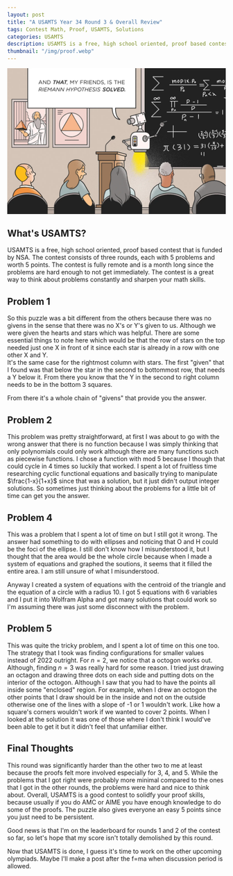 ```yaml
---
layout: post
title: "A USAMTS Year 34 Round 3 & Overall Review"
tags: Contest Math, Proof, USAMTS, Solutions
categories: USAMTS
description: USAMTS is a free, high school oriented, proof based contest that is funded by NSA. The contest consists of three rounds, each with 5 problems and worth 5 points. The contest is fully remote and is a month long since the problems are hard enough to not get immediately. The contest is a great way to think about problems constantly and sharpen your math skills...
thumbnail: "/img/proof.webp"
---
```


<img class="normal" src="/img/proof.webp">

## What's USAMTS?

USAMTS is a free, high school oriented, proof based contest that is funded by NSA. The contest consists of three rounds, each with 5 problems and worth 5 points. The contest is fully remote and is a month long since the problems are hard enough to not get immediately. The contest is a great way to think about problems constantly and sharpen your math skills.

## Problem 1

So this puzzle was a bit different from the others because there was no givens in the sense that there was no X's or Y's given to us. 
Although we were given the hearts and stars which was helpful. There are some essential things to note here which would be 
that the row of stars on the top needed just one X in front of it since each star is already in a row with one other X and Y.  
It's the same case for the rightmost column with stars. The first "given" that I found was that below the star in the second to bottommost row, that needs a Y below it.
From there you know that the Y in the second to right column needs to be in the bottom 3 squares.  

From there it's a whole chain of "givens" that provide you the answer. 

## Problem 2

This problem was pretty straightforward, at first I was about to go with the wrong answer that there is no function because I was simply
thinking that only polynomials could only work although there are many functions such as piecewise functions. I chose a function with mod 5 because I though that could cycle in 4 times so luckily that worked.
I spent a lot of fruitless time researching cyclic functional equations and basically trying to manipulate $\frac{1-x}{1+x}$ since that 
was a solution, but it just didn't output integer solutions. So sometimes just thinking about the problems for a little bit of time can get you the answer. 
 
## Problem 4

This was a problem that I spent a lot of time on but I still got it wrong. The answer had something to do with ellipses and noticing that O and H could be
the foci of the ellipse. I still don't know how I misunderstood it, but I thought that the area would be the whole circle because when I made a system of equations and graphed the soutions, 
it seems that it filled the entire area. I am still unsure of what I misunderstood. 

Anyway I created a system of equations with the centroid of the triangle and the equation of a circle with a radius 10. I got 5 equations with 6 variables and I put it into Wolfram Alpha
and got many solutions that could work so I'm assuming there was just some disconnect with the problem.  

## Problem 5

This was quite the tricky problem, and I spent a lot of time on this one too. The strategy that I took was finding configurations for smaller values instead of 2022 outright. 
For $n = 2$, we notice that a octogon works out. Although, finding $n = 3$ was really hard for some reason. I tried just drawing an octagon and drawing three dots on each side and putting 
dots on the interior of the octogon. Although I saw that you had to have the points all inside some "enclosed" region. For example, when I drew an octogon the other points that I draw
should be in the inside and not on the outside otherwise one of the lines with a slope of -1 or 1 wouldn't work. Like how a square's corners wouldn't work if we wanted to cover 2 points.
When I looked at the solution it was one of those where I don't think I would've been able to get it but it didn't feel that unfamiliar either.  

## Final Thoughts

This round was significantly harder than the other two to me at least because the proofs felt more involved especially for 3, 4, and 5. 
While the problems that I got right were probably more minimal compared to the ones that I got in the other rounds, the problems were hard and nice to think about.
Overall, USAMTS is a good contest to solidfy your proof skills, because usually if you do AMC or AIME you have enough knowledge to do some of the proofs.
The puzzle also gives everyone an easy 5 points since you just need to be persistent. 

Good news is that I'm on the leaderboard for rounds 1 and 2 of the contest so far, so let's hope that my score isn't totally demolished by this round. 

Now that USAMTS is done, I guess it's time to work on the other upcoming olympiads. Maybe I'll make a post after the f=ma when discussion period is allowed. 